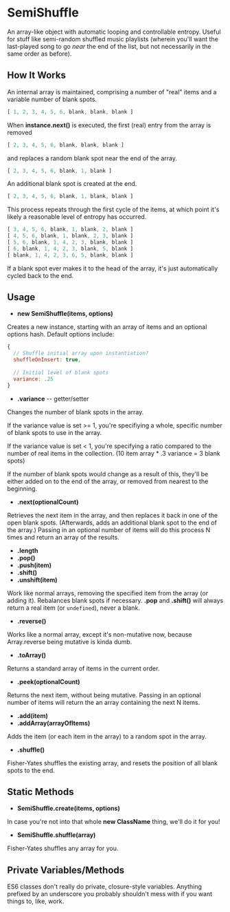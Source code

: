 # SemiShuffle

An array-like object with automatic looping and controllable entropy. Useful for stuff like semi-random shuffled music playlists (wherein you'll want the last-played song to go *near* the end of the list, but not necessarily in the same order as before).

## How It Works

An internal array is maintained, comprising a number of "real" items and a variable number of blank spots. 

```js
[ 1, 2, 3, 4, 5, 6, blank, blank, blank ]
```

When **instance.next()** is executed, the first (real) entry from the array is removed

```js
[ 2, 3, 4, 5, 6, blank, blank, blank ]
```

and replaces a random blank spot near the end of the array. 

```js
[ 2, 3, 4, 5, 6, blank, 1, blank ]
```

An additional blank spot is created at the end.

```js
[ 2, 3, 4, 5, 6, blank, 1, blank, blank ]
```

This process repeats through the first cycle of the items, at which point it's likely a reasonable level of entropy has occurred.

```js
[ 3, 4, 5, 6, blank, 1, blank, 2, blank ]
[ 4, 5, 6, blank, 1, blank, 2, 3, blank ]
[ 5, 6, blank, 1, 4, 2, 3, blank, blank ]
[ 6, blank, 1, 4, 2, 3, blank, 5, blank ]
[ blank, 1, 4, 2, 3, 6, 5, blank, blank ]
```

If a blank spot ever makes it to the head of the array, it's just automatically cycled back to the end.

## Usage

* **new SemiShuffle(items, options)**

Creates a new instance, starting with an array of items and an optional options hash. Default options include:

```js
{
  // Shuffle initial array upon instantiation?
  shuffleOnInsert: true,
  
  // Initial level of blank spots
  variance: .25
}
```

* **.variance** -- getter/setter

Changes the number of blank spots in the array. 

If the variance value is set >= 1, you're specifiying a whole, specific number of blank spots to use in the array.

If the variance value is set < 1, you're specifying a ratio compared to the number of real items in the collection. (10 item array * .3 variance = 3 blank spots)

If the number of blank spots would change as a result of this, they'll be either added on to the end of the array, or removed from nearest to the beginning.

* **.next(optionalCount)**

Retrieves the next item in the array, and then replaces it back in one of the open blank spots. (Afterwards, adds an additional blank spot to the end of the array.) Passing in an optional number of items will do this process N times and return an array of the results.

* **.length**
* **.pop()**
* **.push(item)**
* **.shift()**
* **.unshift(item)**

Work like normal arrays, removing the specified item from the array (or adding it). Rebalances blank spots if necessary. **.pop** and **.shift()** will always return a real item (or `undefined`), never a blank.

* **.reverse()**

Works like a normal array, except it's non-mutative now, because Array.reverse being mutative is kinda dumb.

* **.toArray()**

Returns a standard array of items in the current order.

* **.peek(optionalCount)**

Returns the next item, without being mutative. Passing in an optional number of items will return the an array containing the next N items.

* **.add(item)**
* **.addArray(arrayOfItems)**

Adds the item (or each item in the array) to a random spot in the array.

* **.shuffle()**

Fisher-Yates shuffles the existing array, and resets the position of all blank spots to the end.

## Static Methods

* **SemiShuffle.create(items, options)**

In case you're not into that whole **new ClassName** thing, we'll do it for you!

* **SemiShuffle.shuffle(array)**

Fisher-Yates shuffles any array for you.

## Private Variables/Methods

ES6 classes don't really do private, closure-style variables. Anything prefixed by an underscore you probably shouldn't mess with if you want things to, like, work.